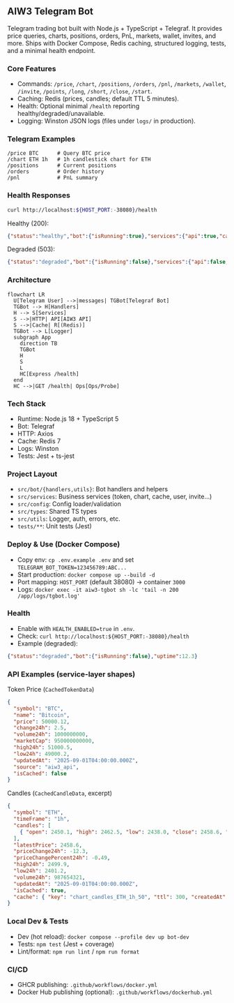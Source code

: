 ## AIW3 Telegram Bot

Telegram trading bot built with Node.js + TypeScript + Telegraf. It provides price queries, charts, positions, orders, PnL, markets, wallet, invites, and more. Ships with Docker Compose, Redis caching, structured logging, tests, and a minimal health endpoint.

### Core Features
- Commands: `/price`, `/chart`, `/positions`, `/orders`, `/pnl`, `/markets`, `/wallet`, `/invite`, `/points`, `/long`, `/short`, `/close`, `/start`.
- Caching: Redis (prices, candles; default TTL 5 minutes).
- Health: Optional minimal `/health` reporting healthy/degraded/unavailable.
- Logging: Winston JSON logs (files under `logs/` in production).

### Telegram Examples
```
/price BTC      # Query BTC price
/chart ETH 1h   # 1h candlestick chart for ETH
/positions      # Current positions
/orders         # Order history
/pnl            # PnL summary
```

### Health Responses
```bash
curl http://localhost:${HOST_PORT:-38080}/health
```
Healthy (200):
```json
{"status":"healthy","bot":{"isRunning":true},"services":{"api":true,"cache":true}}
```
Degraded (503):
```json
{"status":"degraded","bot":{"isRunning":false},"services":{"api":false,"cache":true}}
```

### Architecture
```mermaid
flowchart LR
  U[Telegram User] -->|messages| TGBot[Telegraf Bot]
  TGBot --> H[Handlers]
  H --> S[Services]
  S -->|HTTP| API[AIW3 API]
  S -->|Cache| R[(Redis)]
  TGBot --> L[Logger]
  subgraph App
    direction TB
    TGBot
    H
    S
    L
    HC[Express /health]
  end
  HC -->|GET /health| Ops[Ops/Probe]
```

### Tech Stack
- Runtime: Node.js 18 + TypeScript 5
- Bot: Telegraf
- HTTP: Axios
- Cache: Redis 7
- Logs: Winston
- Tests: Jest + ts-jest

### Project Layout
- `src/bot/{handlers,utils}`: Bot handlers and helpers
- `src/services`: Business services (token, chart, cache, user, invite…)
- `src/config`: Config loader/validation
- `src/types`: Shared TS types
- `src/utils`: Logger, auth, errors, etc.
- `tests/**`: Unit tests (Jest)

### Deploy & Use (Docker Compose)
- Copy env: `cp .env.example .env` and set `TELEGRAM_BOT_TOKEN=123456789:ABC...`
- Start production: `docker compose up --build -d`
- Port mapping: `HOST_PORT` (default 38080) -> container `3000`
- Logs: `docker exec -it aiw3-tgbot sh -lc 'tail -n 200 /app/logs/tgbot.log'`

### Health
- Enable with `HEALTH_ENABLED=true` in `.env`.
- Check: `curl http://localhost:${HOST_PORT:-38080}/health`
- Example (degraded):
```json
{"status":"degraded","bot":{"isRunning":false},"uptime":12.3}
```

### API Examples (service-layer shapes)

Token Price (`CachedTokenData`)
```json
{
  "symbol": "BTC",
  "name": "Bitcoin",
  "price": 50000.12,
  "change24h": 2.5,
  "volume24h": 1000000000,
  "marketCap": 950000000000,
  "high24h": 51000.5,
  "low24h": 49000.2,
  "updatedAt": "2025-09-01T04:00:00.000Z",
  "source": "aiw3_api",
  "isCached": false
}
```

Candles (`CachedCandleData`, excerpt)
```json
{
  "symbol": "ETH",
  "timeFrame": "1h",
  "candles": [
    { "open": 2450.1, "high": 2462.5, "low": 2438.0, "close": 2458.6, "volume": 123456, "timestamp": 1725165600000 }
  ],
  "latestPrice": 2458.6,
  "priceChange24h": -12.3,
  "priceChangePercent24h": -0.49,
  "high24h": 2499.9,
  "low24h": 2401.2,
  "volume24h": 987654321,
  "updatedAt": "2025-09-01T04:00:00.000Z",
  "isCached": true,
  "cache": { "key": "chart_candles_ETH_1h_50", "ttl": 300, "createdAt": "2025-09-01T03:55:00.000Z", "updatedAt": "2025-09-01T04:00:00.000Z" }
}
```

### Local Dev & Tests
- Dev (hot reload): `docker compose --profile dev up bot-dev`
- Tests: `npm test` (Jest + coverage)
- Lint/format: `npm run lint` / `npm run format`

### CI/CD
- GHCR publishing: `.github/workflows/docker.yml`
- Docker Hub publishing (optional): `.github/workflows/dockerhub.yml`
